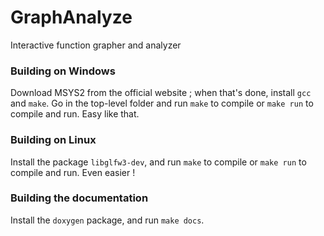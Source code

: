 # GraphAnalyze

Interactive function grapher and analyzer

### Building on Windows

Download MSYS2 from the official website ; when that's done, install `gcc` and `make`.
Go in the top-level folder and run `make` to compile or `make run` to compile and run.
Easy like that.

### Building on Linux

Install the package `libglfw3-dev`, and run `make` to compile or `make run` to
compile and run. Even easier !

### Building the documentation

Install the `doxygen` package, and run `make docs`.
